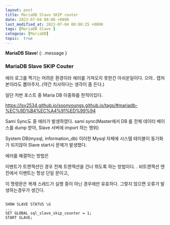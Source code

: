 ```yaml
---
layout: post
title: MariaDB Slave SKIP couter 
date: 2023-07-04 00:00 +0800
last_modified_at: 2023-07-04 00:08:25 +0800
tags: [MariaDB Slave ]
categoie: [MariaDB]
topic:  true
---
```

**MariaDB Slave**!
{: .message }


### MariaDB Slave SKIP Couter

에러 로그를 찍기는 어려운 환경이라 에러를 가져오지 못한건 아쉬운일이다. 으아.. 캡처본이라도 뽑아주지..(약간 치사하다는 생각이 좀 든다.)

일단 저번 포스트 중 Maria DB 이중화를 한적이있다. 

https://lsy2534.github.io/soonyoungs.github.io/tags/#mariadb-%EC%9D%B4%EC%A4%91%ED%99%94

Sami Sync도 중 에러가 발생하였다. sami sync(Master에서 DB 를 전체 데이터 베이스를 dump 받아, Slave 서버에 import 하는 행위) 

System DB(mysql, information_db) 이러한 Mysql 자체에 시스템 테이블이 동기화가 되지않아 Slave start시 문제가 발생했다.

에러를 해결하는 방법은 

이벤트가 트랜잭션인 경우 전체 트랜잭션을 건너 뛰도록 하는 방법이다. . 비트랜잭션 엔진에서 이벤트는 항상 단일 문이고,

이 명령문은 복제 스레드가 실행 중이 아닌 경우에만 유효하다. 그렇지 않으면 오류가 발생하는경우가 생긴다.

```

SHOW SLAVE STATUS \G
...
SET GLOBAL sql_slave_skip_counter = 1;
START SLAVE;

```
